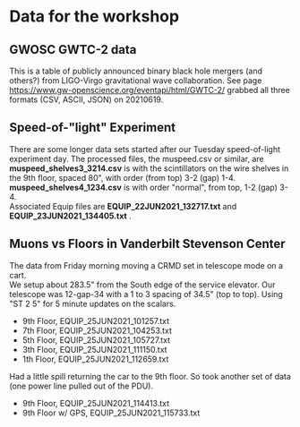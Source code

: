 # Data for the workshop

## GWOSC GWTC-2 data
This is a table of publicly announced binary black hole mergers (and others?) from LIGO-Virgo gravitational wave collaboration.  See page
https://www.gw-openscience.org/eventapi/html/GWTC-2/ 
grabbed all three formats (CSV, ASCII, JSON) on 20210619.

## Speed-of-"light" Experiment
There are some longer data sets started after our Tuesday speed-of-light experiment day.  The processed files, the muspeed.csv or similar, are<br> 
**muspeed_shelves3_3214.csv** is with the scintillators on the wire shelves in the 9th floor, spaced 80", with order (from top) 3-2 (gap) 1-4.<br>
**muspeed_shelves4_1234.csv** is with order "normal", from top, 1-2 (gap) 3-4.<br>
Associated Equip files are **EQUIP_22JUN2021_132717.txt** and **EQUIP_23JUN2021_134405.txt** .

## Muons vs Floors in Vanderbilt Stevenson Center
The data from Friday morning moving a CRMD set in telescope mode on a cart.<br>
We setup about 283.5" from the South edge of the service elevator.  Our telescope was 12-gap-34 with a 1 to 3 spacing of 34.5" (top to top).  Using "ST 2 5" for 5 minute updates on the scalars.<br>

* 9th Floor, EQUIP_25JUN2021_101257.txt<br>
* 7th Floor, EQUIP_25JUN2021_104253.txt<br> 
* 5th Floor, EQUIP_25JUN2021_105727.txt<br>
* 3th Floor, EQUIP_25JUN2021_111150.txt<br>
* 1th Floor, EQUIP_25JUN2021_112659.txt<br>

Had a little spill returning the car to the 9th floor.  So took another set of data (one power line pulled out of the PDU).<br>
* 9th Floor, EQUIP_25JUN2021_114413.txt<br>
* 9th Floor w/ GPS, EQUIP_25JUN2021_115733.txt<br>
